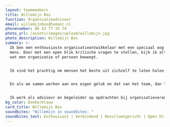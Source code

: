 ```yaml
---
layout: teammembers
title: Willemijn Bos
function: Organisatieadviseur
email: willemijnbos@humanc.nl
phonenumber: 06 43 77 35 74
photo_url: /assets/images/upload/willemijn.jpg
photo_description: Willemijn Bos
summary: >-
  Ik ben een enthousiaste organisatieontwikkelaar met een speciaal oog voor de
  mens. Door met een open blik kritische vragen te stellen, kijk ik altijd naar
  wat een organisatie of persoon beweegt. ​


  Ik vind het prachtig om mensen het beste uit zichzelf te laten halen, want in mijn ogen is iedereen uniek en heeft ieder zijn eigen krachten en competenties. Door meer te leren over jezelf, weet je ook beter waar je energie van krijgt en wat je gelukkig maakt.​


  En als we samen werken aan ons eigen geluk en dat van het team, dan leidt dit weer tot het behalen van prachtige resultaten binnen een organisatie. ​


  Ik werk als adviseur en begeleider op opdrachten bij organisatieveranderingen, teamontwikkeling en talentprogramma's.
bg_color: Donkerblauw
card_title: Willemijn Bos
soundbites: "Willemijn in soundbites: "
soundbites_text: Enthousiast | Verbindend | Resultaatgericht | Open blik | Flexibel
---
```

